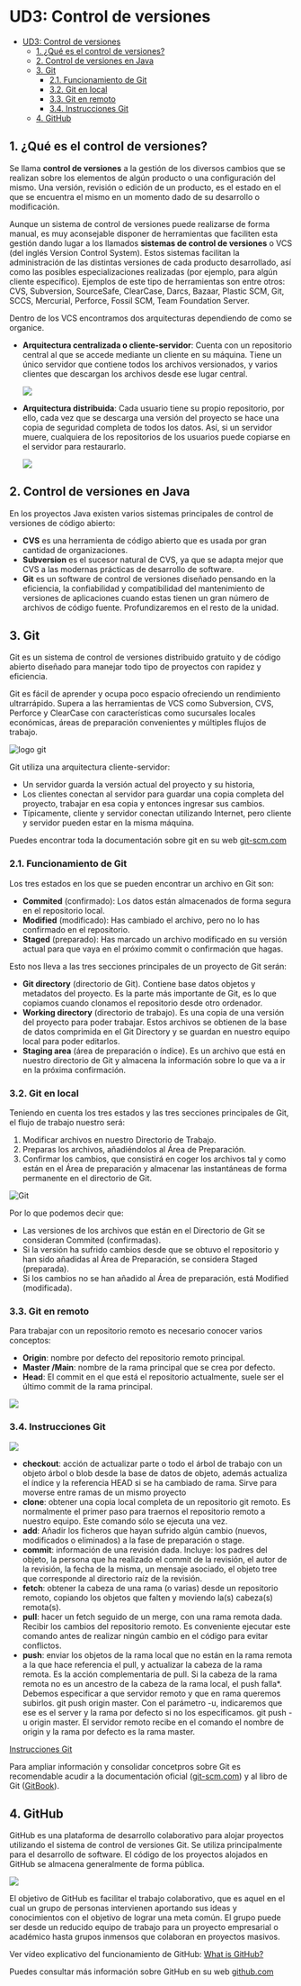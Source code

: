 # UD3: Control de versiones

- [UD3: Control de versiones](#ud3-control-de-versiones)
  - [1. ¿Qué es el control de versiones?](#1-qué-es-el-control-de-versiones)
  - [2. Control de versiones en Java](#2-control-de-versiones-en-java)
  - [3. Git](#3-git)
    - [2.1. Funcionamiento de Git](#21-funcionamiento-de-git)
    - [3.2. Git en local](#32-git-en-local)
    - [3.3. Git en remoto](#33-git-en-remoto)
    - [3.4. Instrucciones Git](#34-instrucciones-git)
  - [4. GitHub](#4-github)

## 1. ¿Qué es el control de versiones?
Se llama __control de versiones__ a la gestión de los diversos cambios que se realizan sobre los elementos de algún producto o una configuración del mismo. Una versión, revisión o edición de un producto, es el estado en el que se encuentra el mismo en un momento dado de su desarrollo o modificación.

Aunque un sistema de control de versiones puede realizarse de forma manual, es muy aconsejable disponer de herramientas que faciliten esta gestión dando lugar a los llamados __sistemas de control de versiones__ o VCS (del inglés Version Control System). Estos sistemas facilitan la administración de las distintas versiones de cada producto desarrollado, así como las posibles especializaciones realizadas (por ejemplo, para algún cliente específico). Ejemplos de este tipo de herramientas son entre otros: CVS, Subversion, SourceSafe, ClearCase, Darcs, Bazaar, Plastic SCM, Git, SCCS, Mercurial, Perforce, Fossil SCM, Team Foundation Server.

Dentro de los VCS encontramos dos arquitecturas dependiendo de como se organice.
- __Arquitectura centralizada o cliente-servidor__: Cuenta con un repositorio central al que se accede mediante un cliente en su máquina. Tiene un único servidor que contiene todos los archivos versionados, y varios clientes que descargan los archivos desde ese lugar central.

    ![](img/arquitectura_centralizada.jpg)

- __Arquitectura distribuida__: Cada usuario tiene su propio repositorio, por ello, cada vez que se descarga una versión del proyecto se hace una copia de seguridad completa de todos los datos. 
Así, si un servidor muere, cualquiera de los repositorios de los usuarios puede copiarse en el servidor para restaurarlo.
    
    ![](img/arquitectura_distribuida.jpg)

## 2. Control de versiones en Java
En los proyectos Java existen varios sistemas principales de control de versiones de código abierto:
- __CVS__ es una herramienta de código abierto que es usada por gran cantidad de organizaciones. 
- __Subversion__ es el sucesor natural de CVS, ya que se adapta mejor que CVS a las modernas prácticas de desarrollo de software. 
- __Git__ es un software de control de versiones diseñado pensando en la eficiencia, la confiabilidad y compatibilidad del mantenimiento de versiones de aplicaciones cuando estas tienen un gran número de archivos de código fuente. Profundizaremos en el resto de la unidad.

## 3. Git
Git es un sistema de control de versiones distribuido gratuito y de código abierto diseñado para manejar todo tipo de proyectos con rapidez y eficiencia.

Git es fácil de aprender y ocupa poco espacio ofreciendo un rendimiento ultrarrápido. Supera a las herramientas de VCS como Subversion, CVS, Perforce y ClearCase con características como sucursales locales económicas, áreas de preparación convenientes y múltiples flujos de trabajo.

![logo git](https://upload.wikimedia.org/wikipedia/commons/thumb/e/e0/Git-logo.svg/1024px-Git-logo.svg.png)

Git utiliza una arquitectura cliente-servidor: 
- Un servidor guarda la versión actual del proyecto y su historia, 
- Los clientes conectan al servidor para guardar una copia completa del proyecto, trabajar en esa copia y entonces ingresar sus cambios. 
- Típicamente, cliente y servidor conectan utilizando Internet, pero cliente y servidor pueden estar en la misma máquina. 

Puedes encontrar toda la documentación sobre git en su web [git-scm.com](https://git-scm.com/)

### 2.1. Funcionamiento de Git
Los tres estados en los que se pueden encontrar un archivo en Git son:
- __Commited__ (confirmado): Los datos están almacenados de forma segura en el repositorio local.
- __Modified__ (modificado): Has cambiado el archivo, pero no lo has confirmado en el repositorio.
- __Staged__ (preparado): Has marcado un archivo modificado en su versión actual para que vaya en el próximo commit o confirmación que hagas.

Esto nos lleva a las tres secciones principales de un proyecto de Git serán:
- __Git directory__ (directorio de Git). Contiene base datos objetos y metadatos del proyecto. Es la parte más importante de Git, es lo que copiamos cuando clonamos el repositorio desde otro ordenador.
- __Working directory__ (directorio de trabajo). Es una copia de una versión del proyecto para poder trabajar. Estos archivos se obtienen de la base de datos comprimida en el Git Directory y se guardan en nuestro equipo local para poder editarlos.
- __Staging area__ (área de preparación o índice). Es un archivo que está en nuestro directorio de Git y almacena la información sobre lo que va a ir en la próxima confirmación. 

### 3.2. Git en local
Teniendo en cuenta los tres estados y las tres secciones principales de Git, el flujo de trabajo nuestro será:
1)	Modificar archivos en nuestro Directorio de Trabajo.
2)	Preparas los archivos, añadiéndolos al Área de Preparación.
3)	Confirmar los cambios, que consistirá en coger los archivos tal y como están en el Área de preparación y almacenar las instantáneas de forma permanente en el directorio de Git.

![Git](img/git1.png)

Por lo que podemos decir que:
- Las versiones de los archivos que están en el Directorio de Git se consideran Commited (confirmadas).
- Si la versión ha sufrido cambios desde que se obtuvo el repositorio y han sido añadidas al Área de Preparación, se considera Staged (preparada).
- Si los cambios no se han añadido al Área de preparación, está Modified (modificada).

### 3.3. Git en remoto

Para trabajar con un repositorio remoto es necesario conocer varios conceptos:
- __Origin__: nombre por defecto del repositorio remoto principal.
- __Master /Main__: nombre de la rama principal que se crea por defecto.
- __Head__: El commit en el que está el repositorio actualmente, suele ser el último commit de la rama principal.

![](img/git_remoto.jpg)

### 3.4. Instrucciones Git

![](img/git.png)

- __checkout__: acción de actualizar parte o todo el árbol de trabajo con un objeto árbol o blob desde la base de datos de objeto, además actualiza el índice y la referencia HEAD si se ha cambiado de rama. Sirve para moverse entre ramas de un mismo proyecto
- __clone__: obtener una copia local completa de un repositorio git remoto.  Es normalmente el primer paso para traernos el repositorio remoto a nuestro equipo. Este comando sólo se ejecuta una vez.
- __add__: Añadir los ficheros que hayan sufrido algún cambio (nuevos, modificados o eliminados) a la fase de preparación o stage.
- __commit__: información de una revisión dada. Incluye: los padres del objeto, la persona que ha realizado el commit de la revisión, el autor de la revisión, la fecha de la misma, un mensaje asociado, el objeto tree que corresponde al directorio raíz de la revisión.
- __fetch__: obtener la cabeza de una rama (o varias) desde un repositorio remoto, copiando los objetos que falten y moviendo la(s) cabeza(s) remota(s).
- __pull__: hacer un fetch seguido de un merge, con una rama remota dada. Recibir los cambios del repositorio remoto. Es conveniente ejecutar este comando antes de realizar ningún cambio en el código para evitar conflictos.
- __push__: enviar los objetos de la rama local que no están en la rama remota a la que hace referencia el pull, y actualizar la cabeza de la rama remota. Es la acción complementaria de pull. Si la cabeza de la rama remota no es un ancestro de la cabeza de la rama local, el push falla*. Debemos especificar a que servidor remoto y que en rama queremos subirlos. git push origin master. Con el parámetro -u, indicaremos que ese es el server y la rama por defecto si no los especificamos. git push -u origin master. El servidor remoto recibe en el comando el nombre de origin y la rama por defecto es la rama master.

[Instrucciones Git](instruccionesGit.md)

Para ampliar información y consolidar concetpros sobre Git es recomendable acudir a la documentación oficial ([git-scm.com](https://git-scm.com/)) y al libro de Git ([GitBook](https://git-scm.com/book/es/v2)).

## 4. GitHub
GitHub es una plataforma de desarrollo colaborativo para alojar proyectos utilizando el sistema de control de versiones Git. Se utiliza principalmente para el desarrollo de software. El código de los proyectos alojados en GitHub se almacena generalmente de forma pública.

![](img/GitHub.png)

El objetivo de GitHub es facilitar el trabajo colaborativo, que es aquel en el cual un grupo de personas intervienen aportando sus ideas y conocimientos con el objetivo de lograr una meta común.
El grupo puede ser desde un reducido equipo de trabajo para un proyecto empresarial o académico hasta grupos inmensos que colaboran en proyectos masivos.

Ver vídeo explicativo del funcionamiento de GitHub: [What is GitHub?](https://www.youtube.com/watch?v=w3jLJU7DT5E)

Puedes consultar más información sobre GitHub en su web [github.com](https://github.com/)


